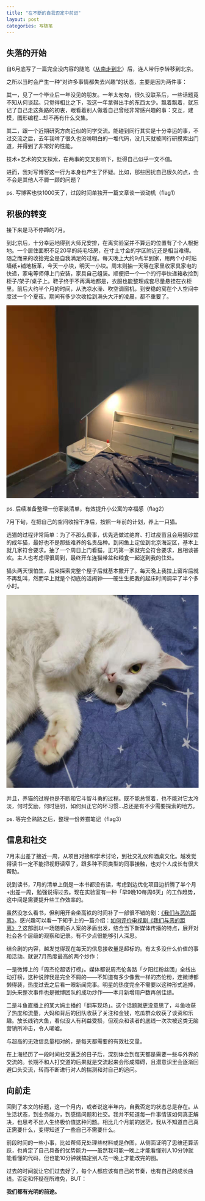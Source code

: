```yaml
---
title: "在不断的自我否定中前进"
layout: post
categories: 写随笔
---
```


<!-- more -->

## 失落的开始

自6月底写了一篇完全没内容的随笔（[从南走到北](https://leohope.com/%E5%86%99%E9%9A%8F%E7%AC%94/2019/06/27/ascetic/)）后，连人带行李转移到北京。

之所以当时会产生一种“对许多事情都失去兴趣”的状态，主要是因为两件事：

其一，见了一个毕业后一年没见的朋友。一年太匆匆，很久没联系后，一些话题竟不知从何谈起。只觉得相比之下，我这一年拿得出手的东西太少。飘着飘着，就忘记了自己走这条路的初衷，眼看着别人做着自己曾经非常感兴趣的事：交互，建模，图形编程…却不再有什么交集。

其二，跟一个近期研究方向近似的同学交流。能碰到同行其实是十分幸运的事，不过交流之后，去年我啃了很久也没啃明白的一堆代码，没几天就被同行研摸索出门道，并得到了非常好的性能。

技术+艺术的交叉探索，在两事的交叉影响下，贬得自己似乎一文不值。

进而，我对写博客这一行为本身也产生了怀疑。比如，那些困扰自己很久的点，会不会是其他人不屑一顾的问题？

ps. 写博客也快1000天了，过段时间单独开一篇文章谈一谈动机（flag1）

## 积极的转变

接下来是马不停蹄的7月。

到北京后，十分幸运地得到大师兄安排，在离实验室并不算远的位置有了个人根据地。一个居住面积不足20平的纯毛坯房，在寸土寸金的学区附近还是相当难得。随之而来的收拾完全是自我满足的过程。每天晚上大约9点半到家，用两个小时贴墙纸+铺地板革，今天一小块，明天一小块。周末则抽一天等在家里收家具家电的快递，家电等师傅上门安装，家具自己组装。顺便把一个一个的行李快递箱收捡到柜子/架子/桌子上。鞋子终于不再满地都是，衣服也能整理成套尽量悬挂在衣柜里。前后大约半个月的时间，从洗凉水澡、吹空调窗机，到安稳的窝在个人空间中度过一个个夏夜。期间有多少次收拾到满头大汗的凌晨，都不重要了。

![](https://github.com/HusterHope/blogimage/raw/master/20190802-1.jpg)

ps. 后续准备整理一份家装清单，有效提升小公寓的幸福感（flag2）

7月下旬，在把自己的空间收拾干净后，按照一年前的计划，养上一只猫。

选猫的过程非常简单：为了不那么费事，优先选做过绝育、打过疫苗且会用猫砂盆的成年猫，最好也不是那些难养的名贵品种。到闲鱼上定位到北京海淀区，基本上就几家符合要求。抽了一个周日上门看猫，正巧第一家就完全符合要求，且相谈甚欢。主人也考虑得很周到，最终开车连猫带盆和粮食一起送到我的住处。

猫头两天很怕生，后来探索完整个屋子后就基本撒开了。每天晚上我拉上窗帘后就不再乱叫，然而早上就是个彻底的活闹钟——硬生生把我的起床时间调早了半个多小时。

![](https://github.com/HusterHope/blogimage/raw/master/20190802-2.jpg)

并且，养猫的过程也是不断和它斗智斗勇的过程。既不能总惯着，也不能对它太冷淡，何时奖励，何时惩罚，如何纠正它的坏习惯…总还是有不少需要探索的地方。

ps. 等完全熟路之后，整理一份养猫笔记（flag3）

## 信息和社交

7月末出差了接近一周，从项目对接和学术讨论，到社交礼仪和酒桌文化。越发觉得读书一定不能把视野读窄了，跟多种不同类型的同事接触，也对个人成长有很大帮助。

说到读书，7月的清单上倒是一本书都没有读，考虑到边优化项目边折腾了半个月+出差一周，勉强说得过去。现在实验室有一种「早9晚10每周6天」的工作趋势，这中间是需要提升些工作效率的。

虽然没怎么看书，但利用开会坐高铁的时间补了一部很不错的剧：[《我们与恶的距离》](https://movie.douban.com/subject/30181230/)。感兴趣可以看一下知乎上的一篇介绍：[如何评价电视剧《我们与恶的距离》？](https://www.zhihu.com/question/317339918/answer/654167974)这部剧以一场随机杀人案的矛盾出发，结合当下新媒体传播的特点，展开对社会各个层级的观察和记录。有不少点很能够引人深思。

结合剧的内容，越发觉得现在每天的信息接收量是超标的。有太多没什么价值的事和活动。就说7月热度最高的两个炒作：

一是微博上的「周杰伦超话打榜」。媒体都说周杰伦各路「夕阳红粉丝团」全线出动打榜，这种说辞我是完全不屑的——不知道有多少像我一样的杰伦粉，连微博都懒得装，热度过去之后看一眼新闻完事。明星的热度完全不需要以这种形式追捧，到头来整次事件也是微博团队的成功炒作——本月新增用户数再创佳绩。

二是斗鱼直播上的某大妈主播的「翻车现场」。这个话题就更没意思了，斗鱼收获了热度和流量，大妈和背后的团队收获了关注和金钱，吃瓜群众收获了谈资和乐趣。放长线钓大鱼，看似没人有利益受损，但观众和读者的底线一次次被这类无脑营销所冲击，令人唏嘘。

与超高的无效信息量相对的，是每天都需要的有效社交量。

在上海经历了一段时间社交匮乏的日子后，深刻体会到每天都是需要一些与外界的交流的。长期不和人打交道的后果就是交流起来会形成障碍，且潜意识里会逐渐回避口头交流，转而不断进行对人的揣测和对自己的追问。

## 向前走

回到了本文的标题，这一个月内，或者说这半年内，自我否定的状态总是存在。从生活状态，到业务能力，到感情问题和社交。我并不知道每一件事情该如何真正解决，也思考不出人生终极价值这种问题。相比几个月前的迷茫，我从不知道自己真正需要什么，变得知道了一些自己不需要什么。

前段时间的一些小事，比如帮师兄处理些材料或是作图，从侧面证明了思维还算活跃，也肯定了自己具备的优势能力——虽然我可能一晚上才能看懂别人10分钟就能看懂的代码，但也能10分钟就搞定别人花一晚上才能改完的图。

过去的时间就让它们过去好了，每个人都应该有自己的节奏，也有自己的成长曲线。否定和怀疑在所难免，BUT：

**我们都有光明的前途。**